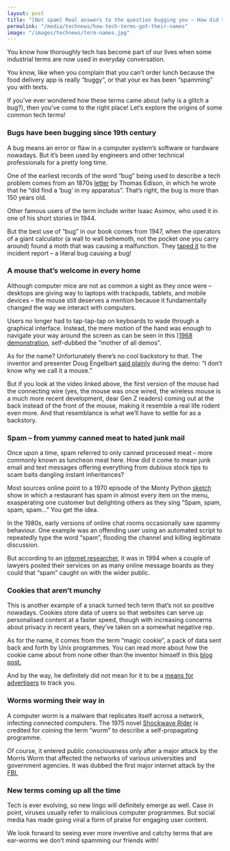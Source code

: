 ```yaml
---
layout: post
title: "[Not spam] Real answers to the question bugging you – How did tech terms get their names?"
permalink: "/media/technews/how-tech-terms-got-their-names"
image: "/images/technews/term-names.jpg"
---
```


  
You know how thoroughly tech has become part of our lives when some industrial terms are now used in everyday conversation. 

You know, like when you complain that you can’t order lunch because the food delivery app is really “buggy”, or that your ex has been “spamming” you with texts. 

If you’ve ever wondered how these terms came about (why is a glitch a bug?), then you’ve come to the right place! Let’s explore the origins of some common tech terms!

### Bugs have been bugging since 19th century

A bug means an error or flaw in a computer system’s software or hardware nowadays. But it’s been used by engineers and other technical professionals for a pretty long time. 

One of the earliest records of the word “bug” being used to describe a tech problem comes from an 1870s [letter](https://www.atlasobscura.com/articles/who-coined-term-bug-thomas-edison) by Thomas Edison, in which he wrote that he “did find a ‘bug’ in my apparatus”. That’s right, the bug is more than 150 years old. 

Other famous users of the term include writer Isaac Asimov, who used it in one of his short stories in 1944. 

But the best use of “bug” in our book comes from 1947, when the operators of a giant calculator (a wall to wall behemoth, not the pocket one you carry around) found a moth that was causing a malfunction. They [taped it](https://commons.wikimedia.org/wiki/File:First_Computer_Bug,_1945.jpg) to the incident report – a literal bug causing a bug!

### A mouse that’s welcome in every home 

Although computer mice are not as common a sight as they once were – desktops are giving way to laptops with trackpads, tablets, and mobile devices – the mouse still deserves a mention because it fundamentally changed the way we interact with computers. 

Users no longer had to tap-tap-tap on keyboards to wade through a graphical interface. Instead, the mere motion of the hand was enough to navigate your way around the screen as can be seen in this )[1968 demonstration](https://youtu.be/B6rKUf9DWRI?t=43), self-dubbed the “mother of all demos”.

As for the name? Unfortunately there’s no cool backstory to that. The inventor and presenter Doug Engelbart [said plainly](https://www.scientificamerican.com/article/origins-computer-mouse/) during the demo: “I don’t know why we call it a mouse.” 

But if you look at the video linked above, the first version of the mouse had the connecting wire (yes, the mouse was once wired, the wireless mouse is a much more recent development, dear Gen Z readers) coming out at the back instead of the front of the mouse, making it resemble a real life rodent even more. And that resemblance is what we’ll have to settle for as a backstory. 

### Spam – from yummy canned meat to hated junk mail 

Once upon a time, spam referred to only canned processed meat – more commonly known as luncheon meat here. How did it come to mean junk email and text messages offering everything from dubious stock tips to scam baits dangling instant inheritances? 

Most sources online point to a 1970 episode of the Monty Python [sketch](https://en.wikipedia.org/wiki/Spamming#/media/File:Monty_Python_Live_02-07-14_13_04_42_(14598710791).jpg) show in which a restaurant has spam in almost every item on the menu, exasperating one customer but delighting others as they sing “Spam, spam, spam, spam…” You get the idea. 

In the 1980s, early versions of online chat rooms occasionally saw spammy behaviour. One example was an offending user using an automated script to repeatedly type the word “spam”, flooding the channel and killing legitimate discussion. 

But according to an [internet researcher](https://www.templetons.com/brad/spamterm.html), it was in 1994 when a couple of lawyers posted their services on as many online message boards as they could that “spam” caught on with the wider public. 

### Cookies that aren’t munchy

This is another example of a snack turned tech term that’s not so positive nowadays. Cookies store data of users so that websites can serve up personalised content at a faster speed, though with increasing concerns about privacy in recent years, they’ve taken on a somewhat negative rep. 

As for the name, it comes from the term “magic cookie”, a pack of data sent back and forth by Unix programmes. You can read more about how the cookie came about from none other than the inventor himself in this [blog post.](https://montulli.blogspot.com/2013/05/the-reasoning-behind-web-cookies.html) 

And by the way, he definitely did not mean for it to be a [means for advertisers](https://qz.com/2000350/the-inventor-of-the-digital-cookie-has-some-regrets/) to track you. 

### Worms worming their way in

A computer worm is a malware that replicates itself across a network, infecting connected computers. The 1975 novel [Shockwave Rider](https://en.wikipedia.org/wiki/The_Shockwave_Rider) is credited for coining the term “worm” to describe a self-propagating programme. 

Of course, it entered public consciousness only after a major attack by the Morris Worm that affected the networks of various universities and government agencies. It was dubbed the first major internet attack by the [FBI.](https://www.fbi.gov/news/stories/morris-worm-30-years-since-first-major-attack-on-internet-110218)  

### New terms coming up all the time 

Tech is ever evolving, so new lingo will definitely emerge as well. Case in point, viruses usually refer to malicious computer programmes. But social media has made going viral a form of praise for engaging user content. 

We look forward to seeing ever more inventive and catchy terms that are ear-worms we don’t mind spamming our friends with!
